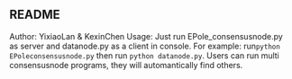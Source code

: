 ## README

Author: YixiaoLan & KexinChen
Usage:
Just run EPole_consensusnode.py as server and datanode.py as a client in console.
For example:
run```python EPoleconsensusnode.py``` then run ```python datanode.py```.
Users can run multi consensusnode programs, they will automantically find others.